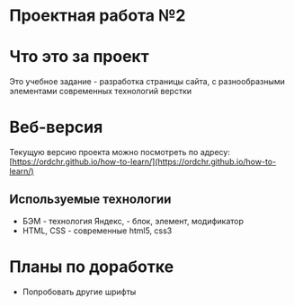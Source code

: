 # Проектная работа №2

# Что это за проект

Это учебное задание - разработка страницы сайта, с разнообразными элементами современных технологий верстки

# Веб-версия

Текущую версию проекта можно посмотреть по адресу: [https://ordchr.github.io/how-to-learn/](https://ordchr.github.io/how-to-learn/)

## Используемые технологии

* БЭМ - технология Яндекс, - блок, элемент, модификатор
* HTML, CSS - современные html5, css3

# Планы по доработке

* Попробовать другие шрифты
